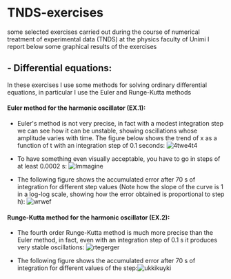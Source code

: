 # TNDS-exercises
some selected exercises carried out during the course of numerical treatment of experimental data (TNDS) at the physics faculty of Unimi
I report below some graphical results of the exercises


## - Differential equations:
In these exercises I use some methods for solving ordinary differential equations, in particular I use the Euler and Runge-Kutta methods

#### Euler method for the harmonic oscillator (EX.1): 
- Euler's method is not very precise, in fact with a modest integration step we can see how it can be unstable, showing oscillations whose amplitude varies with time. The figure below shows the trend of x as a function of t with an integration step of 0.1 seconds:
![4twe4t4](https://user-images.githubusercontent.com/72387126/175076875-1dd7f529-3b32-477b-a9ae-97599af3ae7c.png)


- To have something even visually acceptable, you have to go in steps of at least 0.0002 s:
![Immagine](https://user-images.githubusercontent.com/72387126/175077389-81f4274f-2ff6-4fa0-a856-952481339f72.png)


- The following figure shows the accumulated error after 70 s of integration for different step values (Note how the slope of the curve is 1 in a log-log scale, showing how the error obtained is proportional to step h):
![wrwef](https://user-images.githubusercontent.com/72387126/175078347-6d452e29-23e7-4265-bb4c-e984dda7e9f2.png)


#### Runge-Kutta method for the harmonic oscillator (EX.2):
- The fourth order Runge-Kutta method is much more precise than the Euler method, in fact, even with an integration step of 0.1 s it produces very stable oscillations:
![rtegerger](https://user-images.githubusercontent.com/72387126/175080026-6af50642-2dbb-400d-bff6-c5861d7e4156.png)


- The following figure shows the accumulated error after 70 s of integration for different values of the step:![ukkikuyki](https://user-images.githubusercontent.com/72387126/175080265-cbbc0a99-c128-40bb-a701-c159efd01cb9.png)

